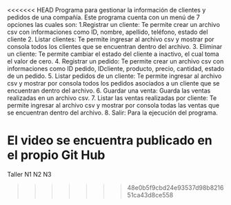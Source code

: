 <<<<<<< HEAD
Programa para gestionar la información de clientes y pedidos de una compañía.
Este programa cuenta con un menú de 7 opciones las cuales son:
1.Registrar un cliente: Te permite crear un archivo csv con informaciones como ID, nombre, apellido, teléfono, estado del cliente
2. Listar clientes: Te permite ingresar al archivo csv y mostrar por consola todos los clientes que se encuentran dentro del archivo.
3. Eliminar un cliente: Te permite cambiar el estado del cliente a inactivo, el cual toma el valor de cero.
4. Registrar un pedido: Te permite crear un archivo csv con informaciones como ID pedido, IDcliente, producto, precio, cantidad, estado de un pedido.
5. Listar pedidos de un cliente: Te permite ingresar al archivo csv y mostrar por consola todos los pedidos asociados a un cliente que se encuentran dentro del archivo.
6. Guardar una venta: Guarda las ventas realizadas en un archivo csv.
7. Listar las ventas realizadas por cliente: Te permite ingresar al archivo csv y mostrar por consola todas las ventas que se encuentran dentro del archivo.
8. Salir: Para la ejecución del programa.

El video se encuentra publicado en el propio Git Hub
=======
Taller N1 N2 N3
>>>>>>> 48e0b5f9cbd24e93537d98b821651ca43d8ce558

